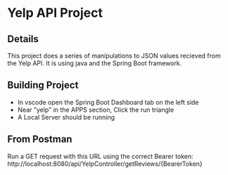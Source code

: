 # Yelp API Project
## Details
This project does a series of manipulations to JSON values recieved from the Yelp API. It is using java and the Spring Boot framework.

## Building Project
- In vscode open the Spring Boot Dashboard tab on the left side
- Near "yelp" in the APPS section, Click the run triangle
- A Local Server should be running

## From Postman
Run a GET request with this URL using the correct Bearer token: http://localhost:8080/api/YelpController/getReviews/{BearerToken}
